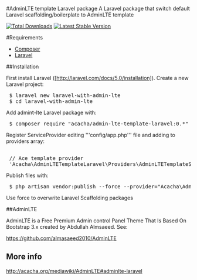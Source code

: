 #AdminLTE template Laravel package
A Laravel package that switch default Laravel scaffolding/boilerplate to AdminLTE template

[![Total Downloads](https://poser.pugx.org/acacha/admin-lte-template-laravel/downloads.png)](https://packagist.org/packages/acacha/admin-lte-template-laravel)
[![Latest Stable Version](https://poser.pugx.org/acacha/admin-lte-template-laravel/v/stable.png)](https://packagist.org/packages/acacha/admin-lte-template-laravel)

#Requirements

* [Composer](https://getcomposer.org/)
* [Laravel](http://laravel.com/)

##Installation

First install Laravel ([http://laravel.com/docs/5.0/installation]). Create a new Laravel project:

<pre>
 $ laravel new laravel-with-admin-lte
 $ cd laravel-with-admin-lte
</pre>

Add admint-lte Laravel package with:

<pre>
 $ composer require "acacha/admin-lte-template-laravel:0.*"
</pre> 
 
Register ServiceProvider editing '''config/app.php''' file and adding to providers array:

<pre> 
 // Ace template provider
 'Acacha\AdminLTETemplateLaravel\Providers\AdminLTETemplateServiceProvider',
</pre>

Publish files with:

<pre>
 $ php artisan vendor:publish --force --provider="Acacha\AdminLTETemplateLaravel\Providers\AdminLTETemplateServiceProvider"
</pre> 
 
Use force to overwrite Laravel Scaffolding packages 

##AdminLTE

AdminLTE is a Free Premium Admin control Panel Theme That Is Based On Bootstrap 3.x created by Abdullah Almsaeed. See:

https://github.com/almasaeed2010/AdminLTE


## More info

http://acacha.org/mediawiki/AdminLTE#adminlte-laravel
